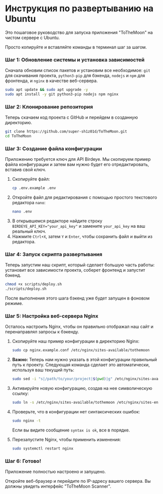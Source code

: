 # Инструкция по развертыванию на Ubuntu

Это пошаговое руководство для запуска приложения "ToTheMoon" на чистом сервере с Ubuntu.

Просто копируйте и вставляйте команды в терминал шаг за шагом.

### Шаг 1: Обновление системы и установка зависимостей

Сначала обновим список пакетов и установим все необходимое: `git` для скачивания проекта, `python3-pip` для бэкенда, `nodejs` и `npm` для фронтенда, и `nginx` в качестве веб-сервера.

```bash
sudo apt update && sudo apt upgrade -y
sudo apt install -y git python3-pip nodejs npm nginx
```

### Шаг 2: Клонирование репозитория

Теперь скачаем код проекта с GitHub и перейдем в созданную директорию.

```bash
git clone https://github.com/super-sh1z01d/ToTheMoon.git
cd ToTheMoon
```

### Шаг 3: Создание файла конфигурации

Приложению требуется ключ для API Birdeye. Мы скопируем пример файла конфигурации и затем вам нужно будет его отредактировать, вставив свой ключ.

1.  Скопируйте файл:
    ```bash
    cp .env.example .env
    ```
2.  Откройте файл для редактирования с помощью простого текстового редактора `nano`:
    ```bash
    nano .env
    ```
3.  В открывшемся редакторе найдите строку `BIRDEYE_API_KEY="your_api_key"` и замените `your_api_key` на ваш реальный ключ. 
4.  Нажмите `Ctrl+X`, затем `Y` и `Enter`, чтобы сохранить файл и выйти из редактора.

### Шаг 4: Запуск скрипта развертывания

Теперь запустим наш скрипт, который сделает большую часть работы: установит все зависимости проекта, соберет фронтенд и запустит бэкенд.

```bash
chmod +x scripts/deploy.sh
./scripts/deploy.sh
```

После выполнения этого шага бэкенд уже будет запущен в фоновом режиме.

### Шаг 5: Настройка веб-сервера Nginx

Осталось настроить Nginx, чтобы он правильно отображал наш сайт и перенаправлял запросы к бэкенду.

1.  Скопируйте наш пример конфигурации в директорию Nginx:
    ```bash
    sudo cp nginx.example.conf /etc/nginx/sites-available/tothemoon
    ```
2.  **Важно:** Теперь нам нужно указать в этой конфигурации правильный путь к проекту. Следующая команда сделает это автоматически, используя ваш текущий путь:
    ```bash
    sudo sed -i "s|/path/to/your/project|$(pwd)|g" /etc/nginx/sites-available/tothemoon
    ```
3.  Активируйте новую конфигурацию, создав на нее символическую ссылку:
    ```bash
    sudo ln -s /etc/nginx/sites-available/tothemoon /etc/nginx/sites-enabled/
    ```
4.  Проверьте, что в конфигурации нет синтаксических ошибок:
    ```bash
    sudo nginx -t
    ```
    Если вы видите сообщение `syntax is ok`, все в порядке.

5.  Перезапустите Nginx, чтобы применить изменения:
    ```bash
    sudo systemctl restart nginx
    ```

### Шаг 6: Готово!

Приложение полностью настроено и запущено.

Откройте веб-браузер и перейдите по IP-адресу вашего сервера. Вы должны увидеть интерфейс "ToTheMoon Scanner".
